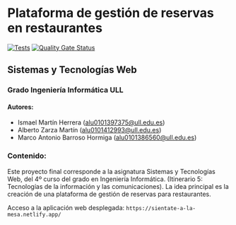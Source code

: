 # Plataforma de gestión de reservas en restaurantes
[![Tests](https://github.com/SyTW2324/E07/actions/workflows/node.js.yml/badge.svg)](https://github.com/SyTW2324/E07/actions/workflows/node.js.yml)
[![Quality Gate Status](https://sonarcloud.io/api/project_badges/measure?project=SyTW2324_E07&metric=alert_status)](https://sonarcloud.io/summary/new_code?id=SyTW2324_E07)

## Sistemas y Tecnologías Web
### Grado Ingeniería Informática ULL


#### Autores:
- Ismael Martín Herrera (alu0101397375@ull.edu.es)
- Alberto Zarza Martín (alu0101412993@ull.edu.es)
- Marco Antonio Barroso Hormiga (alu0101386560@ull.edu.es)


### Contenido:
Este proyecto final corresponde a la asignatura Sistemas y Tecnologías Web, del 4º curso del grado en Ingeniería Informática. (Itinerario 5: Tecnologías de la información y las comunicaciones).
La idea principal es la creación de una plataforma de gestión de reservas para restaurantes.

Acceso a la aplicación web desplegada: ``https://sientate-a-la-mesa.netlify.app/``

